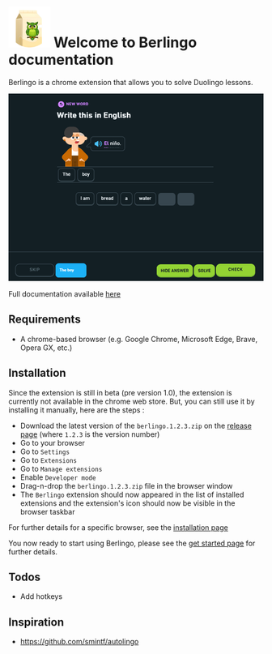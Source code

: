 # <img src="./docs/docs/images/logo.png" style="height: 80px; width: auto;"> Welcome to Berlingo documentation

Berlingo is a chrome extension that allows you to solve Duolingo lessons.

![solving-duolingo](./docs/docs/images/solving-duolingo.png)

Full documentation available [here](https://nomis51.github.io/berlingo/)

## Requirements

- A chrome-based browser (e.g. Google Chrome, Microsoft Edge, Brave, Opera GX, etc.)

## Installation

Since the extension is still in beta (pre version 1.0), the extension is currently not available in the chrome web
store.
But, you can still use it by installing it manually, here are the steps :

- Download the latest version of the `berlingo.1.2.3.zip` on
  the [release page](https://github.com/nomis51/berlingo/releases/latest) (where `1.2.3` is the version number)
- Go to your browser
- Go to `Settings`
- Go to `Extensions`
- Go to `Manage extensions`
- Enable `Developer mode`
- Drag-n-drop the `berlingo.1.2.3.zip` file in the browser window
- The `Berlingo` extension should now appeared in the list of installed extensions and the extension's icon should now
  be visible in the browser taskbar

For further details for a specific browser, see the [installation page](https://nomis51.github.io/berlingo/installation)

You now ready to start using Berlingo, please see the [get started page](https://nomis51.github.io/berlingo/get-started)
for further details.

## Todos

- Add hotkeys

## Inspiration

- https://github.com/smintf/autolingo
